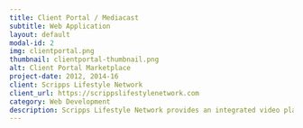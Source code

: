 ```yaml
---
title: Client Portal / Mediacast
subtitle: Web Application
layout: default
modal-id: 2
img: clientportal.png
thumbnail: clientportal-thumbnail.png
alt: Client Portal Marketplace
project-date: 2012, 2014-16
client: Scripps Lifestyle Network
client_url: https://scrippslifestylenetwork.com
category: Web Development
description: Scripps Lifestyle Network provides an integrated video platform for publishing, syndication, and monetization of video assets. The Client Portal enables clients to easily manage their video assets, and Media Cast is the highly available &amp; massively scalable video delivery system.  
---
```

